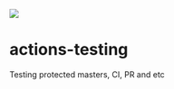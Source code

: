![](https://github.com/joao-lofelt/actions-testing/workflows/build-tests/badge.svg)

# actions-testing
Testing protected masters, CI, PR and etc
